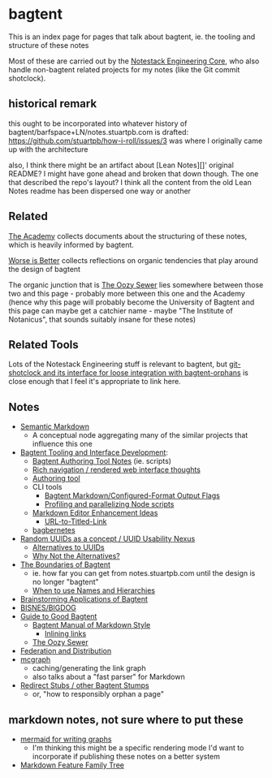 # bagtent

This is an index page for pages that talk about bagtent, ie. the tooling and structure of these notes

Most of these are carried out by the [Notestack Engineering Core](30ec2e6e-47d0-496a-a523-0732b35aea8a.md), who also handle non-bagtent related projects for my notes (like the Git commit shotclock).

## historical remark

this ought to be incorporated into whatever history of bagtent/barfspace+LN/notes.stuartpb.com is drafted: https://github.com/stuartpb/how-i-roll/issues/3 was where I originally came up with the architecture

also, I think there might be an artifact about [Lean Notes][]' original README? I might have gone ahead and broken that down though. The one that described the repo's layout? I think all the content from the old Lean Notes readme has been dispersed one way or another

## Related

[The Academy](a8c1b237-886b-4169-88ff-9e52bc1dbcf2.md) collects documents about the structuring of these notes, which is heavily informed by bagtent.

[Worse is Better](8d87892e-c2dd-4be5-998e-0e0908a1e99b.md) collects reflections on organic tendencies that play around the design of bagtent

The organic junction that is [The Oozy Sewer](379558c6-0383-4726-9cdb-9e5a89784dfa.md) lies somewhere between those two and this page - probably more between this one and the Academy (hence why this page will probably become the University of Bagtent and this page can maybe get a catchier name - maybe "The Institute of Notanicus", that sounds suitably insane for these notes)

## Related Tools

Lots of the Notestack Engineering stuff is relevant to bagtent, but [git-shotclock and its interface for loose integration with bagtent-orphans](df25aada-7f8c-420c-97bc-51366556b6be.md) is close enough that I feel it's appropriate to link here.

## Notes

- [Semantic Markdown](60205bb0-13ba-4730-a571-5b884a001314.md)
  - A conceptual node aggregating many of the similar projects that influence this one
- [Bagtent Tooling and Interface Development](b7c9b553-a923-41aa-9772-de2056570656.md):
  - [Bagtent Authoring Tool Notes](e1c84681-d395-4533-81c1-233f5bb5bbe3.md) (ie. scripts)
  - [Rich navigation / rendered web interface thoughts](bf03649f-7721-4d95-af2e-bfe803bf996a.md)
  - [Authoring tool](08857d94-59d2-46db-a1a3-dd6ea5d55cf0.md)
  - CLI tools
    - [Bagtent Markdown/Configured-Format Output Flags](b3b81d6e-adbe-499d-93bb-835eca55464a.md)
    - [Profiling and parallelizing Node scripts](39a6a7d4-c75e-475d-af2f-282fb7205a99.md)
  - [Markdown Editor Enhancement Ideas](87c2f51c-8e9c-4c83-adf9-744b806ac028.md)
    - [URL-to-Titled-Link](161171c1-e533-4526-af64-1278e16ad517.md)
  - [bagbernetes](6969b9d6-3e77-462d-84e0-a3b95d268586.md)
- [Random UUIDs as a concept / UUID Usability Nexus](25d7f993-c280-4075-87cb-535c51102b26.md)
  - [Alternatives to UUIDs](6120589f-57ac-4512-8835-cabef39ec4f2.md)
  - [Why Not the Alternatives?](a60cf34b-d9c1-4e95-adb1-5789492bc124.md)
- [The Boundaries of Bagtent](aefd82d8-74cf-496d-90e7-97f2303dbac0.md)
  - ie. how far you can get from notes.stuartpb.com until the design is no longer "bagtent"
  - [When to use Names and Hierarchies](d0f1eb86-6116-4c48-bb43-e9d1bafc1a0d.md)
- [Brainstorming Applications of Bagtent](454625ee-8b12-42b9-a05c-b2d533f08fcf.md)
- [BISNES/BIGDOG](bfdafa43-6389-46c1-a308-8e6cc68bf0a3.md)
- [Guide to Good Bagtent](2015dc83-db74-4f1f-a089-d07c3bd38dc1.md)
  - [Bagtent Manual of Markdown Style](70fa4c0d-914b-4e59-9a26-e1b3c99573e6.md)
    - [Inlining links](a4e46084-4a99-4eee-a40a-794ddcdbf1d8.md)
  - [The Oozy Sewer](379558c6-0383-4726-9cdb-9e5a89784dfa.md)
- [Federation and Distribution](abf92e6b-7ba0-41f3-b13a-63ec77133cf3.md)
- [mcgraph](7048da8c-32dd-47a9-a140-ec8959b2dd73.md)
  - caching/generating the link graph
  - also talks about a "fast parser" for Markdown
- [Redirect Stubs / other Bagtent Stumps](a9f71544-2619-46af-ba29-90058093de6c.md)
  - or, "how to responsibly orphan a page"

## markdown notes, not sure where to put these

- [mermaid for writing graphs](6bc47ad5-9608-46fe-8959-7d087263d6cb.md)
  - I'm thinking this might be a specific rendering mode I'd want to incorporate if publishing these notes on a better system
- [Markdown Feature Family Tree](26091122-46cc-4c6e-af08-130411a1b1ad.md)
